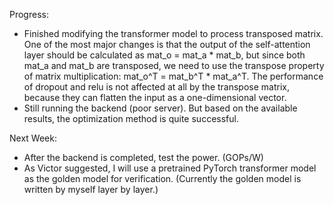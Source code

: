 Progress:
* Finished modifying the transformer model to process transposed matrix. One of the most major changes is that the output of the self-attention layer should be calculated as mat_o = mat_a * mat_b, but since both mat_a and mat_b are transposed, we need to use the transpose property of matrix multiplication: mat_o^T = mat_b^T * mat_a^T. The performance of dropout and relu is not affected at all by the transpose matrix, because they can flatten the input as a one-dimensional vector.
* Still running the backend (poor server). But based on the available results, the optimization method is quite successful.

Next Week:
* After the backend is completed, test the power. (GOPs/W)
* As Victor suggested, I will use a pretrained PyTorch transformer model as the golden model for verification. (Currently the golden model is written by myself layer by layer.)

